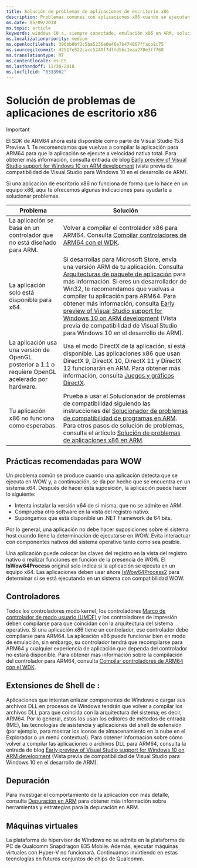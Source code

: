 ```yaml
---
title: Solución de problemas de aplicaciones de escritorio x86
description: Problemas comunes con aplicaciones x86 cuando se ejecutan en ARM y cómo solucionarlos.
ms.date: 05/09/2018
ms.topic: article
keywords: windows 10 s, siempre conectado, emulación x86 en ARM, solución de problemas
ms.localizationpriority: medium
ms.openlocfilehash: 396bb0bf2c5ba5236e0e46e7b474867ffacb8c75
ms.sourcegitcommit: d2517e522cacc5240f7dffd5bc1eaa278e3f7768
ms.translationtype: MT
ms.contentlocale: es-ES
ms.lasthandoff: 11/30/2018
ms.locfileid: "8333962"
---
```

# <a name="troubleshooting-x86-desktop-apps"></a>Solución de problemas de aplicaciones de escritorio x86
>[!IMPORTANT]
> El SDK de ARM64 ahora está disponible como parte de Visual Studio 15.8 Preview 1. Te recomendamos que vuelvas a compilar la aplicación para ARM64 para que la aplicación se ejecute a velocidad nativa total. Para obtener más información, consulta entrada de blog [Early preview of Visual Studio support for Windows 10 on ARM development](https://blogs.windows.com/buildingapps/2018/05/08/visual-studio-support-for-windows-10-on-arm-development/) (vista previa de compatibilidad de Visual Studio para Windows 10 en el desarrollo de ARM).

Si una aplicación de escritorio x86 no funciona de forma que lo hace en un equipo x86, aquí te ofrecemos algunas indicaciones para ayudarte a solucionar problemas.

|Problema|Solución|
|-----|--------|
| La aplicación se basa en un controlador que no está diseñado para ARM. | Volver a compilar el controlador x86 para ARM64. Consulta [Compilar controladores de ARM64 con el WDK](https://docs.microsoft.com/en-us/windows-hardware/drivers/develop/building-arm64-drivers). |
| La aplicación solo está disponible para x64. | Si desarrollas para Microsoft Store, envía una versión ARM de tu aplicación. Consulta [Arquitecturas de paquete de aplicación](../packaging/device-architecture.md) para más información. Si eres un desarrollador de Win32, te recomendamos que vuelvas a compilar tu aplicación para ARM64. Para obtener más información, consulta [Early preview of Visual Studio support for Windows 10 on ARM development](https://blogs.windows.com/buildingapps/2018/05/08/visual-studio-support-for-windows-10-on-arm-development/) (Vista previa de compatibilidad de Visual Studio para Windows 10 en el desarrollo de ARM). |
| La aplicación usa una versión de OpenGL posterior a 1.1 o requiere OpenGL acelerado por hardware. | Usa el modo DirectX de la aplicación, si está disponible. Las aplicaciones x86 que usan DirectX 9, DirectX 10, DirectX 11 y DirectX 12 funcionarán en ARM. Para obtener más información, consulta [Juegos y gráficos DirectX](https://msdn.microsoft.com/en-us/library/windows/desktop/ee663274(v=vs.85).aspx). |
| Tu aplicación x86 no funciona como esperabas. | Prueba a usar el Solucionador de problemas de compatibilidad siguiendo las instrucciones del [Solucionador de problemas de compatibilidad de programas en ARM](apps-on-arm-program-compat-troubleshooter.md). Para otros pasos de solución de problemas, consulta el artículo [Solución de problemas de aplicaciones x86 en ARM](apps-on-arm-troubleshooting-x86.md). |

## <a name="best-practices-for-wow"></a>Prácticas recomendadas para WOW
Un problema común se produce cuando una aplicación detecta que se ejecuta en WOW y, a continuación, se da por hecho que se encuentra en un sistema x64. Después de hacer esta suposición, la aplicación puede hacer lo siguiente:

- Intenta instalar la versión x64 de sí misma, que no se admite en ARM.
- Comprueba otro software en la vista del registro nativo.
- Supongamos que está disponible un .NET Framework de 64 bits.

Por lo general, una aplicación no debe hacer suposiciones sobre el sistema host cuando tiene la determinación de ejecutarse en WOW. Evita interactuar con componentes nativos del sistema operativo tanto como sea posible.

Una aplicación puede colocar las claves del registro en la vista del registro nativo o realizar funciones en función de la presencia de WOW. El **IsWow64Process** original solo indica si la aplicación se ejecuta en un equipo x64. Las aplicaciones deben usar ahora [IsWow64Process2](https://msdn.microsoft.com/en-us/library/windows/desktop/mt804318(v=vs.85).aspx) para determinar si se está ejecutando en un sistema con compatibilidad WOW. 

## <a name="drivers"></a>Controladores 
Todos los controladores modo kernel, los controladores [Marco de controlador de modo usuario (UMDF)](https://docs.microsoft.com/windows-hardware/drivers/wdf/overview-of-the-umdf) y los controladores de impresión deben compilarse para que coincidan con la arquitectura del sistema operativo. Si una aplicación x86 tiene un controlador, ese controlador debe compilarse para ARM64. La aplicación x86 puede funcionar bien en modo de emulación, sin embargo, su controlador tendrá que recompilarse para ARM64 y cualquier experiencia de aplicación que dependa del controlador no estará disponible. Para obtener más información sobre la compilación del controlador para ARM64, consulta [Compilar controladores de ARM64 con el WDK](https://docs.microsoft.com/windows-hardware/drivers/develop/building-arm64-drivers).

## <a name="shell-extensions"></a>Extensiones de Shell de : 
Aplicaciones que intentan enlazar componentes de Windows o cargar sus archivos DLL en procesos de Windows tendrán que volver a compilar los archivos DLL para que coincida con la arquitectura del sistema; es decir, ARM64. Por lo general, estos los usan los editores de métodos de entrada (IME), las tecnologías de asistencia y aplicaciones del shell de extensión (por ejemplo, para mostrar los iconos de almacenamiento en la nube en el Explorador o un menú contextual). Para obtener información sobre cómo volver a compilar las aplicaciones o archivos DLL para ARM64, consulta la entrada de blog [Early preview of Visual Studio support for Windows 10 on ARM development](https://blogs.windows.com/buildingapps/2018/05/08/visual-studio-support-for-windows-10-on-arm-development/) (Vista previa de compatibilidad de Visual Studio para Windows 10 en el desarrollo de ARM). 

## <a name="debugging"></a>Depuración
Para investigar el comportamiento de la aplicación con más detalle, consulta [Depuración en ARM](https://docs.microsoft.com/en-us/windows-hardware/drivers/debugger/debugging-arm64) para obtener más información sobre herramientas y estrategias para la depuración en ARM.

## <a name="virtual-machines"></a>Máquinas virtuales
La plataforma de hipervisor de Windows no se admite en la plataforma de PC de Qualcomm Snapdragon 835 Mobile. Además, ejecutar máquinas virtuales con Hyper-V no funcionará. Continuamos invirtiendo en estas tecnologías en futuros conjuntos de chips de Qualcomm. 